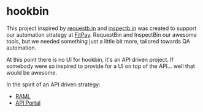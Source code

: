 # hookbin
This project inspired by [requestb.in](http://requestb.in) and [inspectb.in](http://inspectb.in) was created to
support our automation strategy at [FitPay](http://www.fit-pay.com).   RequestBin and InspectBin our awesome tools,
but we needed something just a little bit more, tailored towards QA automation.

At this point there is no UI for hookbin, it's an API driven project.  If somebody were so inspired to provide 
for a UI on top of the API... well that would be awesome.

In the spirit of an API driven strategy:

* [RAML](https://anypoint.mulesoft.com/apiplatform/repository/v2/organizations/fd8d2eae-7955-4ec9-b009-b03635fe994b/public/apis/30535/versions/32204/files/root)
* [API Portal](https://anypoint.mulesoft.com/apiplatform/fitpay/#/portals/organizations/fd8d2eae-7955-4ec9-b009-b03635fe994b/apis/30535/versions/32204/pages/45770)
